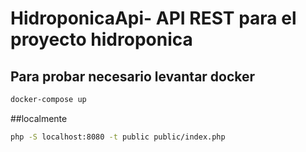 # HidroponicaApi- API REST para el proyecto hidroponica

## Para probar necesario levantar docker

```bash
docker-compose up
```
##localmente
```bash
php -S localhost:8080 -t public public/index.php
```
